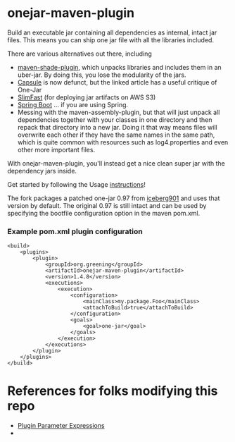 # onejar-maven-plugin

Build an executable jar containing all dependencies as internal, intact jar files. This means you can ship one jar file with all the libraries included.

There are various alternatives out there, including
* [maven-shade-plugin](https://maven.apache.org/plugins/maven-shade-plugin/), which unpacks libraries and includes them in an uber-jar. By doing this, you lose the modularity of the jars.
* [Capsule](https://medium.com/testable-io/packaging-java-applications-beware-of-one-jar-a2f5ee116f48) is now defunct, but the linked article has a useful critique of One-Jar
* [SlimFast](https://product.hubspot.com/blog/the-fault-in-our-jars-why-we-stopped-building-fat-jars) (for deploying jar artifacts on AWS S3)
* [Spring Boot](https://www.baeldung.com/deployable-fat-jar-spring-boot) ... if you are using Spring.
* Messing with the maven-assembly-plugin, but that will just unpack all dependencies together with your classes in one directory and then repack that directory into a new jar. Doing it that way means files will overwrite each other if they have the same names in the same path, which is quite common with resources such as log4.properties and even other more important files.

With onejar-maven-plugin, you'll instead get a nice clean super jar with the dependency jars inside.

Get started by following the Usage [instructions](http://one-jar.sourceforge.net/index.php%3Fpage%3Dgetting-started)!

The fork packages a patched one-jar 0.97 from [iceberg901](https://github.com/iceberg901/sbt-onejar/commit/0fb0f829941aac4074be47cec4899b8b5a86d961) and uses that version  by default. The original 0.97 is still intact and can be used by specifying the bootfile configuration option in the maven pom.xml.

### Example pom.xml plugin configuration

```
<build>
    <plugins>
        <plugin>
            <groupId>org.greening</groupId>
            <artifactId>onejar-maven-plugin</artifactId>
            <version>1.4.8</version>
            <executions>
                <execution>
                    <configuration>
                        <mainClass>my.package.Foo</mainClass>
                        <attachToBuild>true</attachToBuild>
                    </configuration>
                    <goals>
                        <goal>one-jar</goal>
                    </goals>
                </execution>
            </executions>
        </plugin>
    </plugins>
</build>
```
# References for folks modifying this repo

* [Plugin Parameter Expressions](https://maven.apache.org/ref/3.6.3/maven-core/apidocs/org/apache/maven/plugin/PluginParameterExpressionEvaluator.html)
* 
